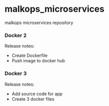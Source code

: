# malkops_microservices
malkops microservices repository

### Docker 2

Release notes:
- Create Dockerfile
- Push image to docker hub

### Docker 3

Release notes:
- Add source code for app
- Create 3 docker files